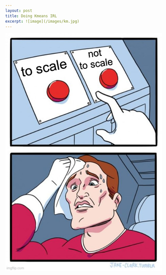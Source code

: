 ```yaml
---
layout: post
title: Doing Kmeans IRL
excerpt: ![image](/images/km.jpg)
---
```



![image](/images/km.jpg)
